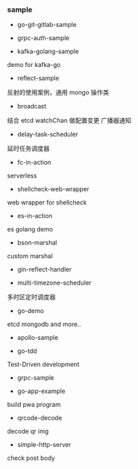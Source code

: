 ### sample

- go-git-gitlab-sample

- grpc-auth-sample

- kafka-golang-sample

demo for kafka-go

- reflect-sample

反射的使用案例，通用 mongo 操作类

- broadcast

结合 etcd watchChan 做配置变更 广播器通知

- delay-task-scheduler

延时任务调度器

- fc-in-action

serverless

- shellcheck-web-wrapper

web wrapper for shellcheck

- es-in-action

es golang demo

- bson-marshal

custom marshal

- gin-reflect-handler

- multi-timezone-scheduler

多时区定时调度器

- go-demo

etcd mongodb and more..

- apollo-sample

- go-tdd

Test-Driven development

- grpc-sample

- go-app-example

build pwa program

- qrcode-decode

decode qr img

- simple-http-server

check post body
